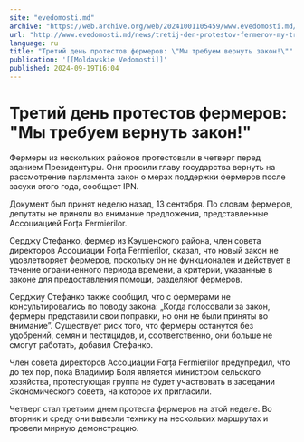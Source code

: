 ```yaml
---
site: "evedomosti.md"
archive: "https://web.archive.org/web/20241001105459/www.evedomosti.md/news/tretij-den-protestov-fermerov-my-trebuem-vernut-zakon"
url: "http://www.evedomosti.md/news/tretij-den-protestov-fermerov-my-trebuem-vernut-zakon"
language: ru
title: "Третий день протестов фермеров: \"Мы требуем вернуть закон!\""
publication: '[[Moldavskie Vedomosti]]'
published: 2024-09-19T16:04
---
```


# Третий день протестов фермеров: "Мы требуем вернуть закон!"

Фермеры из нескольких районов протестовали в четверг перед зданием Президентуры. Они просили главу государства вернуть на рассмотрение парламента закон о мерах поддержки фермеров после засухи этого года, сообщает IPN.

Документ был принят неделю назад, 13 сентября. По словам фермеров, депутаты не приняли во внимание предложения, представленные Ассоциацией Forța Fermierilor.

Серджу Стефанко, фермер из Кэушенского района, член совета директоров Ассоциации Forța Fermierilor, сказал, что новый закон не удовлетворяет фермеров, поскольку он не функционален и действует в течение ограниченного периода времени, а критерии, указанные в законе для предоставления помощи, разделяют фермеров.

Серджиу Стефанко также сообщил, что с фермерами не консультировались по поводу закона: „Когда голосовали за закон, фермеры представили свои поправки, но они не были приняты во внимание”. Существует риск того, что фермеры останутся без удобрений, семян и пестицидов, и, соответственно, они больше не смогут работать, добавил Стефанко.

Член совета директоров Ассоциации Forța Fermierilor предупредил, что до тех пор, пока Владимир Боля является министром сельского хозяйства, протестующая группа не будет участвовать в заседании Экономического совета, на которое их пригласили.

Четверг стал третьим днем протеста фермеров на этой неделе. Во вторник и среду они вывезли технику на нескольких маршрутах и провели мирную демонстрацию.